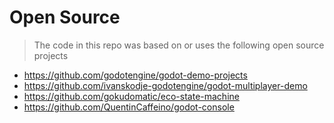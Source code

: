 # Open Source

> The code in this repo was based on or uses the following open source projects

* https://github.com/godotengine/godot-demo-projects
* https://github.com/ivanskodje-godotengine/godot-multiplayer-demo
* https://github.com/gokudomatic/eco-state-machine
* https://github.com/QuentinCaffeino/godot-console